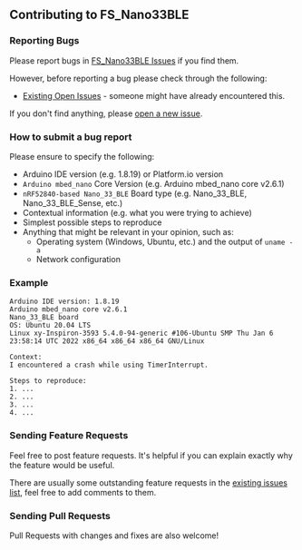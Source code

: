 ## Contributing to FS_Nano33BLE

### Reporting Bugs

Please report bugs in [FS_Nano33BLE Issues](https://github.com/khoih-prog/FS_Nano33BLE/issues) if you find them.

However, before reporting a bug please check through the following:

* [Existing Open Issues](https://github.com/khoih-prog/FS_Nano33BLE/issues) - someone might have already encountered this.

If you don't find anything, please [open a new issue](https://github.com/khoih-prog/FS_Nano33BLE/issues/new).

### How to submit a bug report

Please ensure to specify the following:

* Arduino IDE version (e.g. 1.8.19) or Platform.io version
* `Arduino mbed_nano` Core Version (e.g. Arduino mbed_nano core v2.6.1)
* `nRF52840-based Nano_33_BLE` Board type (e.g. Nano_33_BLE, Nano_33_BLE_Sense, etc.)
* Contextual information (e.g. what you were trying to achieve)
* Simplest possible steps to reproduce
* Anything that might be relevant in your opinion, such as:
  * Operating system (Windows, Ubuntu, etc.) and the output of `uname -a`
  * Network configuration


### Example

```
Arduino IDE version: 1.8.19
Arduino mbed_nano core v2.6.1
Nano_33_BLE board
OS: Ubuntu 20.04 LTS
Linux xy-Inspiron-3593 5.4.0-94-generic #106-Ubuntu SMP Thu Jan 6 23:58:14 UTC 2022 x86_64 x86_64 x86_64 GNU/Linux

Context:
I encountered a crash while using TimerInterrupt.

Steps to reproduce:
1. ...
2. ...
3. ...
4. ...
```

### Sending Feature Requests

Feel free to post feature requests. It's helpful if you can explain exactly why the feature would be useful.

There are usually some outstanding feature requests in the [existing issues list](https://github.com/khoih-prog/FS_Nano33BLE/issues?q=is%3Aopen+is%3Aissue+label%3Aenhancement), feel free to add comments to them.

### Sending Pull Requests

Pull Requests with changes and fixes are also welcome!
